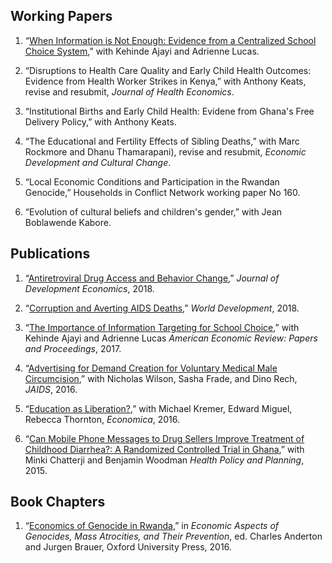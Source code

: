 ## Working Papers

1. “[When Information is Not Enough: Evidence from a Centralized School Choice System](/files/papers/guiide.pdf),” with Kehinde Ajayi and Adrienne Lucas.

2. “Disruptions to Health Care Quality and Early Child Health Outcomes: Evidence from Health Worker Strikes in Kenya,” with Anthony Keats, revise and resubmit, *Journal of Health Economics*.

3. “Institutional Births and Early Child Health: Evidene from Ghana's Free Delivery Policy,” with Anthony Keats.

4. “The Educational and Fertility Effects of Sibling Deaths,” with Marc Rockmore and Dhanu Thamarapani), revise and resubmit, *Economic Development and Cultural Change*.

5. “Local Economic Conditions and Participation in the Rwandan Genocide,” Households in Conflict Network working paper No 160.

6. “Evolution of cultural beliefs and children's gender,” with Jean Boblawende Kabore.

## Publications

1. “[Antiretroviral Drug Access and Behavior Change](/files/papers/arv.pdf),” *Journal of Development Economics*, 2018.

2. “[Corruption and Averting AIDS Deaths](/files/papers/corrup.pdf),” *World Development*, 2018.

3. “[The Importance of Information Targeting for School Choice](/files/papers/guiideparents.pdf),” with Kehinde Ajayi and Adrienne Lucas *American Economic Review: Papers and Proceedings*, 2017.

4. “[Advertising for Demand Creation for Voluntary Medical Male Circumcision](/files/papers/jaids.pdf),” with Nicholas Wilson, Sasha Frade, and Dino Rech, *JAIDS*, 2016.

5. “[Education as Liberation?](/files/papers/edaslib.pdf),” with Michael Kremer, Edward Miguel, Rebecca Thornton, *Economica*, 2016.

6. “[Can Mobile Phone Messages to Drug Sellers Improve Treatment of Childhood Diarrhea?: A Randomized Controlled Trial in Ghana](/files/papers/smsghana.pdf),” with Minki Chatterji and Benjamin Woodman *Health Policy and Planning*, 2015.

## Book Chapters

1. “[Economics of Genocide in Rwanda](/files/papers/smsghana.pdf),” in *Economic Aspects of Genocides, Mass Atrocities, and Their Prevention*, ed. Charles Anderton and Jurgen Brauer, Oxford University Press, 2016.

<!--
[![Analytics](https://ga-beacon.appspot.com/UA-78646709-2/starter-academic/readme?pixel)](https://github.com/igrigorik/ga-beacon)
-->
